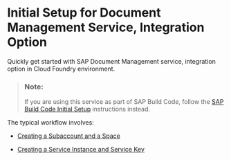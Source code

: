 <!-- loiobc0f1ec7d5374b968e0b0de6db470c94 -->

# Initial Setup for Document Management Service, Integration Option

Quickly get started with SAP Document Management service, integration option in Cloud Foundry environment.

> ### Note:  
> If you are using this service as part of SAP Build Code, follow the [SAP Build Code Initial Setup](https://help.sap.com/docs/build_code/d0d8f5bfc3d640478854e6f4e7c7584a/07698d7c31284e4db370acdf017cfd14.html?version=SHIP) instructions instead.

The typical workflow involves:

-   [Creating a Subaccount and a Space](creating-a-subaccount-and-a-space-d0683c7.md)

-   [Creating a Service Instance and Service Key](creating-a-service-instance-and-service-key-fe7f1e5.md)


